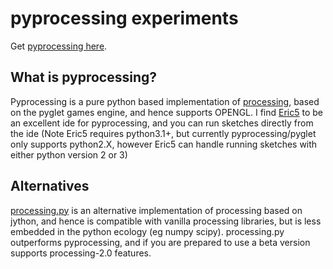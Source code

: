 # pyprocessing experiments #

Get [pyprocessing here](http://code.google.com/p/pyprocessing/). 

## What is pyprocessing? ##

Pyprocessing is a pure python based implementation of [processing](http://processing.org), based on the pyglet games engine, and hence supports OPENGL. I find [Eric5](http://eric-ide.python-projects.org/eric-download.html) to be an excellent ide for pyprocessing, and you can run sketches directly from the ide (Note Eric5 requires python3.1+, but currently pyprocessing/pyglet only supports python2.X, however Eric5 can handle running sketches with either python version 2 or 3)

## Alternatives ##
[processing.py](https://github.com/jdf/processing.py) is an alternative implementation of processing based on jython, and hence is compatible with vanilla processing libraries, but is less embedded in the python ecology (eg numpy scipy).  processing.py outperforms pyprocessing, and if you are prepared to use a beta version supports processing-2.0 features.


